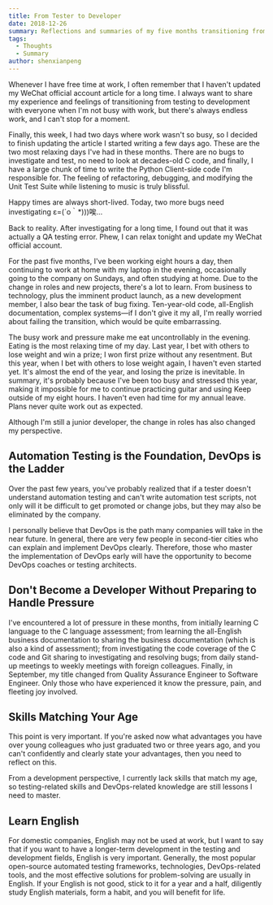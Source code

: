 ```yaml
---
title: From Tester to Developer
date: 2018-12-26
summary: Reflections and summaries of my five months transitioning from testing to development - work, learning, and life.
tags:
  - Thoughts
  - Summary
author: shenxianpeng
---
```


Whenever I have free time at work, I often remember that I haven't updated my WeChat official account article for a long time. I always want to share my experience and feelings of transitioning from testing to development with everyone when I'm not busy with work, but there's always endless work, and I can't stop for a moment.

Finally, this week, I had two days where work wasn't so busy, so I decided to finish updating the article I started writing a few days ago. These are the two most relaxing days I've had in these months. There are no bugs to investigate and test, no need to look at decades-old C code, and finally, I have a large chunk of time to write the Python Client-side code I'm responsible for.  The feeling of refactoring, debugging, and modifying the Unit Test Suite while listening to music is truly blissful.

Happy times are always short-lived. Today, two more bugs need investigating ε=(´ο｀*)))唉...

Back to reality. After investigating for a long time, I found out that it was actually a QA testing error.  Phew, I can relax tonight and update my WeChat official account.

For the past five months, I've been working eight hours a day, then continuing to work at home with my laptop in the evening, occasionally going to the company on Sundays, and often studying at home. Due to the change in roles and new projects, there's a lot to learn. From business to technology, plus the imminent product launch, as a new development member, I also bear the task of bug fixing. Ten-year-old code, all-English documentation, complex systems—if I don't give it my all, I'm really worried about failing the transition, which would be quite embarrassing.

The busy work and pressure make me eat uncontrollably in the evening. Eating is the most relaxing time of my day. Last year, I bet with others to lose weight and win a prize; I won first prize without any resentment. But this year, when I bet with others to lose weight again, I haven't even started yet. It's almost the end of the year, and losing the prize is inevitable. In summary, it's probably because I've been too busy and stressed this year, making it impossible for me to continue practicing guitar and using Keep outside of my eight hours. I haven't even had time for my annual leave. Plans never quite work out as expected.

Although I'm still a junior developer, the change in roles has also changed my perspective.


## Automation Testing is the Foundation, DevOps is the Ladder

Over the past few years, you've probably realized that if a tester doesn't understand automation testing and can't write automation test scripts, not only will it be difficult to get promoted or change jobs, but they may also be eliminated by the company.

I personally believe that DevOps is the path many companies will take in the near future. In general, there are very few people in second-tier cities who can explain and implement DevOps clearly. Therefore, those who master the implementation of DevOps early will have the opportunity to become DevOps coaches or testing architects.

## Don't Become a Developer Without Preparing to Handle Pressure

I've encountered a lot of pressure in these months, from initially learning C language to the C language assessment; from learning the all-English business documentation to sharing the business documentation (which is also a kind of assessment); from investigating the code coverage of the C code and Git sharing to investigating and resolving bugs; from daily stand-up meetings to weekly meetings with foreign colleagues. Finally, in September, my title changed from Quality Assurance Engineer to Software Engineer. Only those who have experienced it know the pressure, pain, and fleeting joy involved.


## Skills Matching Your Age

This point is very important. If you're asked now what advantages you have over young colleagues who just graduated two or three years ago, and you can't confidently and clearly state your advantages, then you need to reflect on this.

From a development perspective, I currently lack skills that match my age, so testing-related skills and DevOps-related knowledge are still lessons I need to master.

## Learn English

For domestic companies, English may not be used at work, but I want to say that if you want to have a longer-term development in the testing and development fields, English is very important. Generally, the most popular open-source automated testing frameworks, technologies, DevOps-related tools, and the most effective solutions for problem-solving are usually in English. If your English is not good, stick to it for a year and a half, diligently study English materials, form a habit, and you will benefit for life.